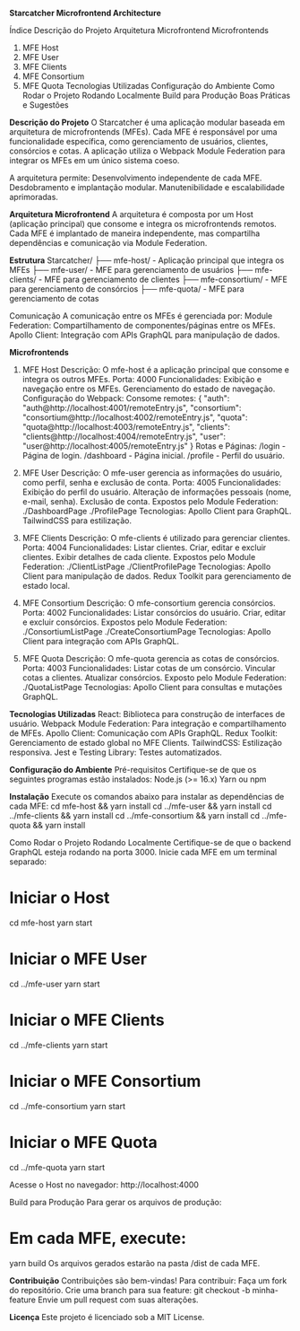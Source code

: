 **Starcatcher Microfrontend Architecture**

Índice
Descrição do Projeto
Arquitetura Microfrontend
Microfrontends
1. MFE Host
2. MFE User
3. MFE Clients
4. MFE Consortium
5. MFE Quota
Tecnologias Utilizadas
Configuração do Ambiente
Como Rodar o Projeto
Rodando Localmente
Build para Produção
Boas Práticas e Sugestões

**Descrição do Projeto**
O Starcatcher é uma aplicação modular baseada em arquitetura de microfrontends (MFEs). Cada MFE é responsável por uma funcionalidade específica, como gerenciamento de usuários, clientes, consórcios e cotas. A aplicação utiliza o Webpack Module Federation para integrar os MFEs em um único sistema coeso.

A arquitetura permite:
Desenvolvimento independente de cada MFE.
Desdobramento e implantação modular.
Manutenibilidade e escalabilidade aprimoradas.

**Arquitetura Microfrontend**
A arquitetura é composta por um Host (aplicação principal) que consome e integra os microfrontends remotos. Cada MFE é implantado de maneira independente, mas compartilha dependências e comunicação via Module Federation.

**Estrutura**
Starcatcher/
├── mfe-host/ - Aplicação principal que integra os MFEs
├── mfe-user/ - MFE para gerenciamento de usuários
├── mfe-clients/ - MFE para gerenciamento de clientes
├── mfe-consortium/ - MFE para gerenciamento de consórcios
├── mfe-quota/ - MFE para gerenciamento de cotas

Comunicação
A comunicação entre os MFEs é gerenciada por:
Module Federation: Compartilhamento de componentes/páginas entre os MFEs.
Apollo Client: Integração com APIs GraphQL para manipulação de dados.

**Microfrontends**

1. MFE Host
Descrição: O mfe-host é a aplicação principal que consome e integra os outros MFEs.
Porta: 4000
Funcionalidades:
Exibição e navegação entre os MFEs.
Gerenciamento do estado de navegação.
Configuração do Webpack:
Consome remotes:
{
  "auth": "auth@http://localhost:4001/remoteEntry.js",
  "consortium": "consortium@http://localhost:4002/remoteEntry.js",
  "quota": "quota@http://localhost:4003/remoteEntry.js",
  "clients": "clients@http://localhost:4004/remoteEntry.js",
  "user": "user@http://localhost:4005/remoteEntry.js"
}
Rotas e Páginas:
/login - Página de login.
/dashboard - Página inicial.
/profile - Perfil do usuário.

2. MFE User
Descrição: O mfe-user gerencia as informações do usuário, como perfil, senha e exclusão de conta.
Porta: 4005
Funcionalidades:
Exibição do perfil do usuário.
Alteração de informações pessoais (nome, e-mail, senha).
Exclusão de conta.
Expostos pelo Module Federation:
./DashboardPage
./ProfilePage
Tecnologias:
Apollo Client para GraphQL.
TailwindCSS para estilização.

3. MFE Clients
Descrição: O mfe-clients é utilizado para gerenciar clientes.
Porta: 4004
Funcionalidades:
Listar clientes.
Criar, editar e excluir clientes.
Exibir detalhes de cada cliente.
Expostos pelo Module Federation:
./ClientListPage
./ClientProfilePage
Tecnologias:
Apollo Client para manipulação de dados.
Redux Toolkit para gerenciamento de estado local.

4. MFE Consortium
Descrição: O mfe-consortium gerencia consórcios.
Porta: 4002
Funcionalidades:
Listar consórcios do usuário.
Criar, editar e excluir consórcios.
Expostos pelo Module Federation:
./ConsortiumListPage
./CreateConsortiumPage
Tecnologias:
Apollo Client para integração com APIs GraphQL.

5. MFE Quota
Descrição: O mfe-quota gerencia as cotas de consórcios.
Porta: 4003
Funcionalidades:
Listar cotas de um consórcio.
Vincular cotas a clientes.
Atualizar consórcios.
Exposto pelo Module Federation:
./QuotaListPage
Tecnologias:
Apollo Client para consultas e mutações GraphQL.

**Tecnologias Utilizadas**
React: Biblioteca para construção de interfaces de usuário.
Webpack Module Federation: Para integração e compartilhamento de MFEs.
Apollo Client: Comunicação com APIs GraphQL.
Redux Toolkit: Gerenciamento de estado global no MFE Clients.
TailwindCSS: Estilização responsiva.
Jest e Testing Library: Testes automatizados.

**Configuração do Ambiente**
Pré-requisitos
Certifique-se de que os seguintes programas estão instalados:
Node.js (>= 16.x)
Yarn ou npm

**Instalação**
Execute os comandos abaixo para instalar as dependências de cada MFE:
cd mfe-host && yarn install
cd ../mfe-user && yarn install
cd ../mfe-clients && yarn install
cd ../mfe-consortium && yarn install
cd ../mfe-quota && yarn install

Como Rodar o Projeto
Rodando Localmente
Certifique-se de que o backend GraphQL esteja rodando na porta 3000.
Inicie cada MFE em um terminal separado:
# Iniciar o Host
cd mfe-host
yarn start
# Iniciar o MFE User
cd ../mfe-user
yarn start
# Iniciar o MFE Clients
cd ../mfe-clients
yarn start
# Iniciar o MFE Consortium
cd ../mfe-consortium
yarn start
# Iniciar o MFE Quota
cd ../mfe-quota
yarn start

Acesse o Host no navegador:
http://localhost:4000

Build para Produção
Para gerar os arquivos de produção:
# Em cada MFE, execute:
yarn build
Os arquivos gerados estarão na pasta /dist de cada MFE.

**Contribuição**
Contribuições são bem-vindas! Para contribuir:
Faça um fork do repositório.
Crie uma branch para sua feature:
git checkout -b minha-feature
Envie um pull request com suas alterações.

**Licença**
Este projeto é licenciado sob a MIT License.
